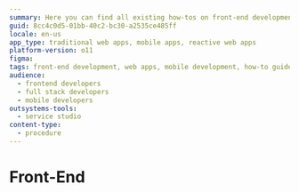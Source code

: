 ```yaml
---
summary: Here you can find all existing how-tos on front-end development.
guid: 8cc4c0d5-01bb-40c2-bc30-a2535ce485ff
locale: en-us
app_type: traditional web apps, mobile apps, reactive web apps
platform-version: o11
figma:
tags: front-end development, web apps, mobile development, how-to guides, user interface design
audience:
  - frontend developers
  - full stack developers
  - mobile developers
outsystems-tools:
  - service studio
content-type:
  - procedure
---
```


# Front-End
